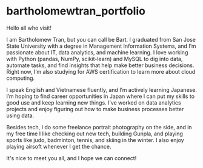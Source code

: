 # bartholomewtran_portfolio
Hello all who visit!

I am Bartholomew Tran, but you can call be Bart. I graduated from San Jose State University with a degree in Management Information Systems, and I’m passionate about IT, data analytics, and machine learning. I love working with Python (pandas, NumPy, scikit-learn) and MySQL to dig into data, automate tasks, and find insights that help make better business decisions. Right now, I’m also studying for AWS certification to learn more about cloud computing.

I speak English and Vietnamese fluently, and I’m actively learning Japanese. I’m hoping to find career opportunities in Japan where I can put my skills to good use and keep learning new things. I’ve worked on data analytics projects and enjoy figuring out how to make business processes better using data.

Besides tech, I do some freelance portrait photography on the side, and in my free time I like checking out new tech, building Gunpla, and playing sports like judo, badminton, tennis, and skiing in the winter. I also enjoy playing airsoft whenever I get the chance.

It's nice to meet you all, and I hope we can connect!
